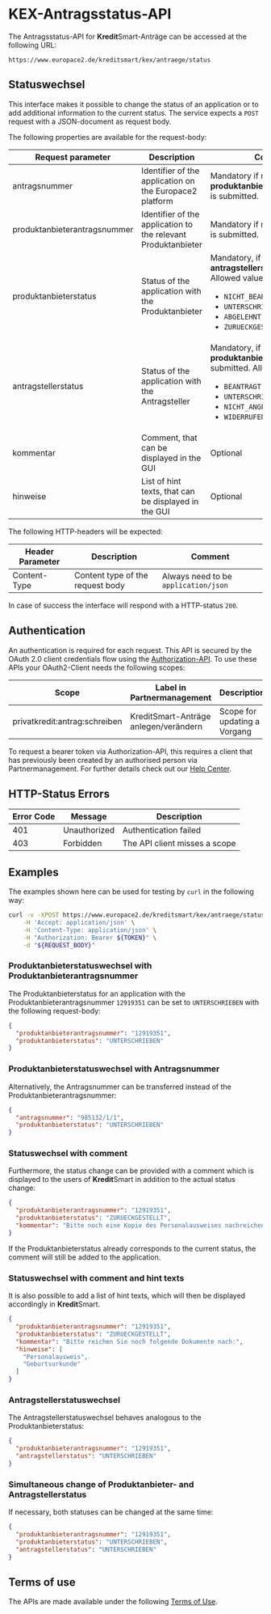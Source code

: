 # KEX-Antragsstatus-API

The Antragsstatus-API for **Kredit**Smart-Anträge can be accessed at the following URL:

```
https://www.europace2.de/kreditsmart/kex/antraege/status
```

## Statuswechsel

This interface makes it possible to change the status of an application or to add additional information to the current status. The service expects a `POST` request with a JSON-document as request body.

The following properties are available for the request-body:

Request parameter            | Description | Comment
-----------------------------|-------------|--------
antragsnummer                | Identifier of the application on the Europace2 platform| Mandatory if no **produktanbieterantragsnummer** is submitted.
produktanbieterantragsnummer | Identifier of the application to the relevant Produktanbieter | Mandatory if no **antragsnummer** is submitted.
produktanbieterstatus        | Status of the application with the Produktanbieter | Mandatory, if no **antragstellerstatus** is submitted. Allowed values are: <ul><li><code>NICHT_BEARBEITET</code></li><li><code>UNTERSCHRIEBEN</code></li><li><code>ABGELEHNT</code></li><li><code>ZURUECKGESTELLT</code></li></ul>
antragstellerstatus          | Status of the application with the Antragsteller | Mandatory, if no **produktanbieterstatus** is submitted. Allowed values are: <ul><li><code>BEANTRAGT</code></li><li><code>UNTERSCHRIEBEN</code></li><li><code>NICHT_ANGENOMMEN</code></li><li><code>WIDERRUFEN</code></li></ul>
kommentar                    | Comment, that can be displayed in the GUI | Optional
hinweise                     | List of hint texts, that can be displayed in the GUI | Optional


The following HTTP-headers will be expected:

Header Parameter | Description                                               | Comment                              |
-----------------|-----------------------------------------------------------|--------------------------------------|
Content-Type     | Content type of the request body                          | Always need to be `application/json` |

In case of success the interface will respond with a HTTP-status `200`.

## Authentication

An authentication is required for each request. This API is secured by the OAuth 2.0 client credentials flow using the [Authorization-API](https://docs.api.europace.de/privatkredit/authentifizierung/). To use these APIs your OAuth2-Client needs the following scopes:

| Scope                          | Label in Partnermanagement            | Description                                                |
|--------------------------------|---------------------------------------|------------------------------|
| privatkredit:antrag:schreiben  | KreditSmart-Anträge anlegen/verändern | Scope for updating a Vorgang |

To request a bearer token via Authorization-API, this requires a client that has previously been created by an authorised person via Partnermanagement. For further details check out our [Help Center](https://europace2.zendesk.com/hc/de/articles/360012514780).

## HTTP-Status Errors

| Error Code | Message               | Description                     |
|------------|-----------------------|---------------------------------|
| 401        | Unauthorized          | Authentication failed           |
| 403        | Forbidden             | The API client misses a scope   |


## Examples

The examples shown here can be used for testing by `curl` in the following way:

```sh
curl -v -XPOST https://www.europace2.de/kreditsmart/kex/antraege/status \
	-H 'Accept: application/json' \
	-H 'Content-Type: application/json' \
	-H "Authorization: Bearer ${TOKEN}" \
	-d "${REQUEST_BODY}"
```

### Produktanbieterstatuswechsel with Produktanbieterantragsnummer

The Produktanbieterstatus for an application with the Produktanbieterantragsnummer `12919351` can be set to `UNTERSCHRIEBEN` with the following request-body:

```json
{
  "produktanbieterantragsnummer": "12919351",
  "produktanbieterstatus": "UNTERSCHRIEBEN"
}
```

### Produktanbieterstatuswechsel with Antragsnummer

Alternatively, the Antragsnummer can be transferred instead of the Produktanbieterantragsnummer:

```json
{
  "antragsnummer": "985132/1/1",
  "produktanbieterstatus": "UNTERSCHRIEBEN"
}
```

### Statuswechsel with comment

Furthermore, the status change can be provided with a comment which is displayed to the users of **Kredit**Smart in addition to the actual status change:

```json
{
  "produktanbieterantragsnummer": "12919351",
  "produktanbieterstatus": "ZURUECKGESTELLT",
  "kommentar": "Bitte noch eine Kopie des Personalausweises nachreichen."
}
```

If the Produktanbieterstatus already corresponds to the current status, the comment will still be added to the application.

### Statuswechsel with comment and hint texts

It is also possible to add a list of hint texts, which will then be displayed accordingly in **Kredit**Smart.

```json
{
  "produktanbieterantragsnummer": "12919351",
  "produktanbieterstatus": "ZURUECKGESTELLT",
  "kommentar": "Bitte reichen Sie noch folgende Dokumente nach:",
  "hinweise": [
  	"Personalausweis",
  	"Geburtsurkunde"
  ]
}
```

### Antragstellerstatuswechsel

The Antragstellerstatuswechsel behaves analogous to the Produktanbieterstatus:

```json
{
  "produktanbieterantragsnummer": "12919351",
  "antragstellerstatus": "UNTERSCHRIEBEN"
}
```

### Simultaneous change of Produktanbieter- and Antragstellerstatus

If necessary, both statuses can be changed at the same time:

```json
{
  "produktanbieterantragsnummer": "12919351",
  "produktanbieterstatus": "UNTERSCHRIEBEN",
  "antragstellerstatus": "UNTERSCHRIEBEN"
}
```

## Terms of use
The APIs are made available under the following [Terms of Use](https://docs.api.europace.de/terms/).
